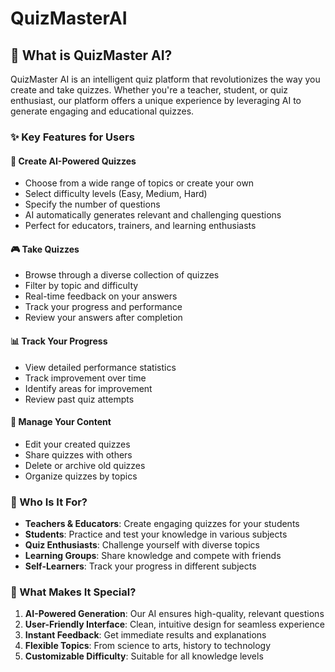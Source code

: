 # QuizMasterAI

## 🎯 What is QuizMaster AI?

QuizMaster AI is an intelligent quiz platform that revolutionizes the way you create and take quizzes. Whether you're a teacher, student, or quiz enthusiast, our platform offers a unique experience by leveraging AI to generate engaging and educational quizzes.

### ✨ Key Features for Users

#### 📝 Create AI-Powered Quizzes
- Choose from a wide range of topics or create your own
- Select difficulty levels (Easy, Medium, Hard)
- Specify the number of questions
- AI automatically generates relevant and challenging questions
- Perfect for educators, trainers, and learning enthusiasts

#### 🎮 Take Quizzes
- Browse through a diverse collection of quizzes
- Filter by topic and difficulty
- Real-time feedback on your answers
- Track your progress and performance
- Review your answers after completion

#### 📊 Track Your Progress
- View detailed performance statistics
- Track improvement over time
- Identify areas for improvement
- Review past quiz attempts

#### 🔄 Manage Your Content
- Edit your created quizzes
- Share quizzes with others
- Delete or archive old quizzes
- Organize quizzes by topics

### 👥 Who Is It For?

- **Teachers & Educators**: Create engaging quizzes for your students
- **Students**: Practice and test your knowledge in various subjects
- **Quiz Enthusiasts**: Challenge yourself with diverse topics
- **Learning Groups**: Share knowledge and compete with friends
- **Self-Learners**: Track your progress in different subjects

### 🌟 What Makes It Special?

1. **AI-Powered Generation**: Our AI ensures high-quality, relevant questions
2. **User-Friendly Interface**: Clean, intuitive design for seamless experience
3. **Instant Feedback**: Get immediate results and explanations
4. **Flexible Topics**: From science to arts, history to technology
5. **Customizable Difficulty**: Suitable for all knowledge levels
